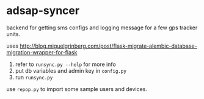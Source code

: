 # adsap-syncer

backend for getting sms configs and logging message for a few gps tracker units.

uses http://blog.miguelgrinberg.com/post/flask-migrate-alembic-database-migration-wrapper-for-flask

1. refer to `runsync.py --help` for more info
2. put db variables and admin key in `config.py`
3. run `runsync.py`

use `repop.py` to import some sample users and devices.
